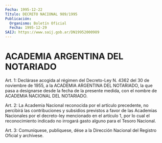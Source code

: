 ```yaml
---
Fecha: 1995-12-22
Título: DECRETO NACIONAL 989/1995
Publicación:
  Organismo: Boletín Oficial
  Fecha: 1995-12-29
SAIJ: https://www.saij.gob.ar/DN19952000989
---
```

# ACADEMIA ARGENTINA DEL NOTARIADO

<a id="1"></a>
Art. 1:  Declárase acogida al régimen  del  Decreto-Ley  N. 4362 del 30 de noviembre de 1955, a la ACADEMIA ARGENTINA DEL NOTARIADO, la que pasa a designarse desde la fecha de la presente medida,  con el nombre de ACADEMIA NACIONAL DEL NOTARIADO.

<a id="2"></a>
Art. 2: La Academia Nacional reconocida por el artículo precedente, no percibirá  las contribuciones y subsidios previstos a favor  de las Academias Nacionales por el decreto-ley mencionado en el artículo  1,  por lo cual el reconocimiento indicado no irrogará gasto alguno para el Tesoro Nacional.

<a id="3"></a>
Art. 3: Comuníquese,  publíquese, dése a la Dirección Nacional del Registro  Oficial  y archívese.